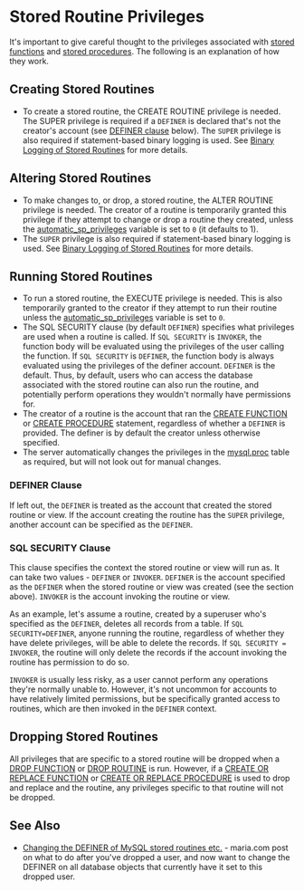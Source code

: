 # Stored Routine Privileges

It's important to give careful thought to the privileges associated with [stored functions](/programming-customizing-mariadb/stored-routines/stored-functions) and [stored procedures](/programming-customizing-mariadb/stored-routines/stored-procedures). The following is an explanation of how they work.

## Creating Stored Routines

- To create a stored routine, the <a undefined>CREATE ROUTINE</a> privilege is needed. The <a undefined>SUPER</a> privilege is required if a `DEFINER` is declared that's not the creator's account (see [DEFINER clause](#definer-clause) below). The `SUPER` privilege is also required if statement-based binary logging is used. See [Binary Logging of Stored Routines](/programming-customizing-mariadb/stored-routines/binary-logging-of-stored-routines) for more details.

## Altering Stored Routines

- To make changes to, or drop, a stored routine, the <a undefined>ALTER ROUTINE</a> privilege is needed. The creator of a routine is temporarily granted this privilege if they attempt to change or drop a routine they created, unless the [automatic_sp_privileges](/kb/en/server-system-variables/#automatic_sp_privileges) variable is set to `0` (it defaults to 1).
- The `SUPER` privilege is also required if statement-based binary logging is used. See [Binary Logging of Stored Routines](/programming-customizing-mariadb/stored-routines/binary-logging-of-stored-routines) for more details.

## Running Stored Routines

- To run a stored routine, the <a undefined>EXECUTE</a> privilege is needed. This is also temporarily granted to the creator if they attempt to run their routine unless the [automatic_sp_privileges](/kb/en/server-system-variables/#automatic_sp_privileges) variable is set to `0`.
- The <a undefined>SQL SECURITY clause</a> (by default `DEFINER`) specifies what privileges are used when a routine is called. If `SQL SECURITY` is `INVOKER`, the function body will be evaluated using the privileges of the user calling the function. If `SQL SECURITY` is `DEFINER`, the function body is always evaluated using the privileges of the definer account. `DEFINER` is the default. Thus, by default, users who can access the database associated with the stored routine can also run the routine, and potentially perform operations they wouldn't normally have permissions for.
- The creator of a routine is the account that ran the [CREATE FUNCTION](/sql-statements-structure/sql-statements/data-definition/create/create-function) or [CREATE PROCEDURE](/programming-customizing-mariadb/stored-routines/stored-procedures/create-procedure) statement, regardless of whether a `DEFINER` is provided. The definer is by default the creator unless otherwise specified.
- The server automatically changes the privileges in the [mysql.proc](/kb/en/mysqlproc-table/) table as required, but will not look out for manual changes.

### DEFINER Clause

If left out, the `DEFINER` is treated as the account that created the stored routine or view. If the account creating the routine has the `SUPER` privilege, another account can be specified as the `DEFINER`.

### SQL SECURITY Clause

This clause specifies the context the stored routine or view will run as. It can take two values - `DEFINER` or `INVOKER`. `DEFINER` is the account specified as the `DEFINER` when the stored routine or view was created (see the section above). `INVOKER` is the account invoking the routine or view.

As an example, let's assume a routine, created by a superuser who's specified as the `DEFINER`, deletes all records from a table. If `SQL SECURITY=DEFINER`, anyone running the routine, regardless of whether they have delete privileges, will be able to delete the records. If `SQL SECURITY = INVOKER`, the routine will only delete the records if the account invoking the routine has permission to do so.

`INVOKER` is usually less risky, as a user cannot perform any operations they're normally unable to. However, it's not uncommon for accounts to have relatively limited permissions, but be specifically granted access to routines, which are then invoked in the `DEFINER` context.

## Dropping Stored Routines

All privileges that are specific to a stored routine will be dropped when a [DROP FUNCTION](/programming-customizing-mariadb/stored-routines/stored-functions/drop-function) or [DROP ROUTINE](drop-routine) is run. However, if a [CREATE OR REPLACE FUNCTION](/sql-statements-structure/sql-statements/data-definition/create/create-function) or [CREATE OR REPLACE PROCEDURE](/programming-customizing-mariadb/stored-routines/stored-procedures/create-procedure) is used to drop and replace and the routine, any privileges specific to that routine will not be dropped.

## See Also

- [Changing the DEFINER of MySQL stored routines etc.](https://mariadb.com/blog/changing-definer-mysql-stored-routines-etc) - maria.com post on what to do after you've dropped a user, and now want to change the DEFINER on all database objects that currently have it set to this dropped user.